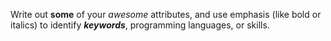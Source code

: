 Write out **some** of your _awesome_ attributes, and use emphasis (like bold or italics) to identify _**keywords**_, programming languages, or skills. 
